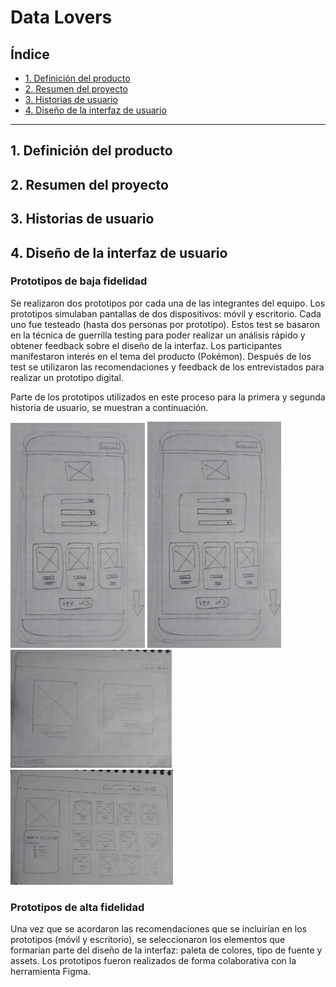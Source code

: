 # Data Lovers

## Índice

* [1. Definición del producto](#1-definición-del-producto)
* [2. Resumen del proyecto](#2-resumen-del-proyecto)
* [3. Historias de usuario](#3-historias-de-usuario)
* [4. Diseño de la interfaz de usuario](#4-diseño-de-la-interfaz-de-usuario)

***

## 1. Definición del producto

## 2. Resumen del proyecto

## 3. Historias de usuario

## 4. Diseño de la interfaz de usuario

### Prototipos de baja fidelidad

Se realizaron dos prototipos por cada una de las integrantes del equipo. Los prototipos simulaban pantallas de dos dispositivos: móvil y escritorio. Cada uno fue testeado (hasta dos personas por prototipo). Estos test se basaron en la técnica de guerrilla testing para poder realizar un análisis rápido y obtener feedback sobre el diseño de la interfaz. Los participantes manifestaron interés en el tema del producto (Pokémon). Después de los test se utilizaron las recomendaciones y feedback de los entrevistados para realizar un prototipo digital.

Parte de los prototipos utilizados en este proceso para la primera y segunda historia de usuario, se muestran a continuación.

![Alt text](./sources-media/prototipos-bajafidelidad/mobile-1.jpg "Home-mobile")
![Alt text](./sources-media/prototipos-bajafidelidad/mobile-2.jpg "Welcome-mobile")
![Alt text](./sources-media/prototipos-bajafidelidad/desktop-1.jpg "Home-desktop")
![Alt text](./sources-media/prototipos-bajafidelidad/desktop-2.jpg "Welcome-desktop")

### Prototipos de alta fidelidad

Una vez que se acordaron las recomendaciones que se incluirían en los prototipos (móvil y escritorio), se seleccionaron los elementos que formarían parte del diseño de la interfaz: paleta de colores, tipo de fuente y assets. Los prototipos fueron realizados de forma colaborativa con la herramienta Figma.